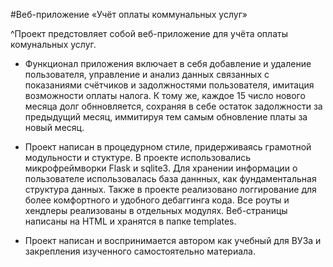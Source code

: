 #Веб-приложение «Учёт оплаты коммунальных услуг»

^Проект предстовляет собой веб-приложение для учёта оплаты комунальных услуг.


* Функционал приложения включает в себя добавление и удаление пользователя, управление и анализ
данных связанных с показаниями счётчиков и задолжностями пользователя, имитация возможности оплаты налога.
К тому же, каждое 15 число нового месяца долг обнновляется, сохраняя в себе остаток задолжности за предыдущий месяц,
иммитируя тем самым обновление платы за новый месяц.

* Проект написан в процедурном стиле, придерживаясь грамотной модульности и стуктуре. В проекте использовались 
микрофреймворки Flask и sqlite3. Для хранении информации о пользователе использовалась база даннных, как 
фундаментальная структура данных. Также в проекте реализовано логгирование для более комфортного и удобного
дебаггинга кода. Все роуты и хендлеры реализованы в отдельных модулях. Веб-страницы написаны на HTML и хранятся
в папке templates.

* Проект написан и воспринимается автором как учебный для ВУЗа и закрепления изученного самостоятельно материала.
  
